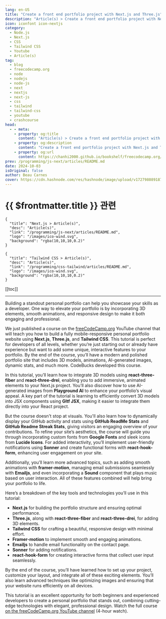 ```yaml
---
lang: en-US
title: "Create a front end portfolio project with Next.js and Three.js"
description: "Article(s) > Create a front end portfolio project with Next.js and Three.js"
icon: iconfont icon-nextjs
category:
  - Node.js
  - Next.js
  - CSS
  - Tailwind CSS
  - Youtube
  - Article(s)
tag:
  - blog
  - freecodecamp.org
  - node
  - nodejs
  - node-js
  - next
  - nextjs
  - next-js
  - css
  - tailwind
  - tailwind-css
  - youtube
  - crashcourse
head:
  - - meta:
    - property: og:title
      content: "Article(s) > Create a front end portfolio project with Next.js and Three.js"
    - property: og:description
      content: "Create a front end portfolio project with Next.js and Three.js"
    - property: og:url
      content: https://chanhi2000.github.io/bookshelf/freecodecamp.org/create-a-front-end-portfolio-project-with-nextjs-and-threejs.html
prev: /programming/js-next/articles/README.md
date: 2024-10-03
isOriginal: false
author: Beau Carnes
cover: https://cdn.hashnode.com/res/hashnode/image/upload/v1727980891870/edde67ab-1227-4b0b-81f9-0f014d6fd7f1.png
---
```


# {{ $frontmatter.title }} 관련

```component VPCard
{
  "title": "Next.js > Article(s)",
  "desc": "Article(s)",
  "link": "/programming/js-next/articles/README.md",
  "logo": "/images/ico-wind.svg",
  "background": "rgba(10,10,10,0.2)"
}
```

```component VPCard
{
  "title": "Tailwind CSS > Article(s)",
  "desc": "Article(s)",
  "link": "/programming/css-tailwind/articles/README.md",
  "logo": "/images/ico-wind.svg",
  "background": "rgba(10,10,10,0.2)"
}
```

[[toc]]

---

<SiteInfo
  name="Create a front end portfolio project with Next.js and Three.js"
  desc="Building a standout personal portfolio can help you showcase your skills as a developer. One way to elevate your portfolio is by incorporating 3D elements, smooth animations, and responsive design to make it both engaging and professional. We just pu..."
  url="https://freecodecamp.org/news/create-a-front-end-portfolio-project-with-nextjs-and-threejs"
  logo="https://cdn.freecodecamp.org/universal/favicons/favicon.ico"
  preview="https://cdn.hashnode.com/res/hashnode/image/upload/v1727980891870/edde67ab-1227-4b0b-81f9-0f014d6fd7f1.png"/>

Building a standout personal portfolio can help you showcase your skills as a developer. One way to elevate your portfolio is by incorporating 3D elements, smooth animations, and responsive design to make it both engaging and professional.

We just published a course on the [<FontIcon icon="fa-brands fa-free-code-camp"/>freeCodeCamp.org](http://freeCodeCamp.org) YouTube channel that will teach you how to build a fully mobile-responsive personal portfolio website using **Next.js**, **Three.js**, and **Tailwind CSS**. This tutorial is perfect for developers of all levels, whether you’re just starting out or already have experience but want to add some unique, interactive features to your portfolio. By the end of the course, you’ll have a modern and polished portfolio site that includes 3D models, animations, AI-generated images, dynamic stats, and much more. CodeBucks developed this course.

In this tutorial, you’ll learn how to integrate 3D models using **react-three-fiber** and **react-three-drei**, enabling you to add immersive, animated elements to your Next.js project. You’ll also discover how to use AI-generated images from **Playground AI** to enhance your portfolio’s visual appeal. A key part of the tutorial is learning to efficiently convert 3D models into JSX components using **Gltf JSX**, making it easier to integrate them directly into your React project.

But the course doesn't stop at visuals. You'll also learn how to dynamically display your GitHub activity and stats using **GitHub ReadMe Stats** and **GitHub Readme Streak Stats**, giving visitors an engaging overview of your contributions. To refine your site’s aesthetics, the course will guide you through incorporating custom fonts from **Google Fonts** and sleek icons from **Lucide Icons**. For added interactivity, you’ll implement user-friendly notifications using **Sonner** and create functional forms with **react-hook-form**, enhancing user engagement on your site.

Additionally, you’ll learn more advanced topics, such as adding smooth animations with **framer-motion**, managing email submissions seamlessly with **Emailjs**, and even incorporating a **Sound** component that plays music based on user interaction. All of these features combined will help bring your portfolio to life.

Here’s a breakdown of the key tools and technologies you’ll use in this tutorial:

- **Next.js** for building the portfolio structure and ensuring optimal performance.
- **Three.js**, along with **react-three-fiber** and **react-three-drei**, for adding 3D elements.
- **Tailwind CSS** for crafting a beautiful, responsive design with minimal effort.
- **Framer-motion** to implement smooth and engaging animations.
- **Emailjs** to handle email functionality on the contact page.
- **Sonner** for adding notifications.
- **react-hook-form** for creating interactive forms that collect user input seamlessly.

By the end of the course, you’ll have learned how to set up your project, customize your layout, and integrate all of these exciting elements. You’ll also learn advanced techniques like optimizing images and ensuring that your website runs efficiently on all devices.

This tutorial is an excellent opportunity for both beginners and experienced developers to create a personal portfolio that stands out, combining cutting-edge technologies with elegant, professional design. Watch the full course [<FontIcon icon="fa-brands fa-youtube"/>on the freeCodeCamp.org YouTube channel](https://youtu.be/aZZrEE_UsIk) (4-hour watch).

<VidStack src="youtube/aZZrEE_UsIk" />
